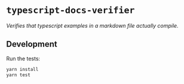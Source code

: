 # `typescript-docs-verifier`

_Verifies that typescript examples in a markdown file actually compile._

## Development

Run the tests:

```sh
yarn install
yarn test
```
